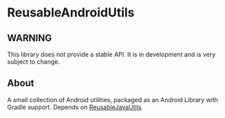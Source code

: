 # ReusableAndroidUtils

## WARNING

This library does not provide a stable API. It is in development and is very subject to change.

## About

A small collection of Android utilities, packaged as an Android Library with Gradle support. Depends on [ReusableJavaUtils](https://github.com/emil10001/ReusableJavaUtils).
